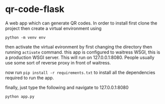 # qr-code-flask
A web app which can generate QR codes.
In order to install first clone the project then create a virtual environment using 

```
python -m venv env
```

then activate the virtual evironment by first changing the directory then running ``` activate ``` command.
this app is configured to waitress WSGI, this is a production WSGI server. This will run on 127.0.0.1:8080. People usually use some sort of reverse proxy in front of waitress.

now run ```pip install -r requirements.txt``` to install all the dependencies required to run the app.

finally, just type the following and navigate to 127.0.0.1:8080 
```
python app.py
```
